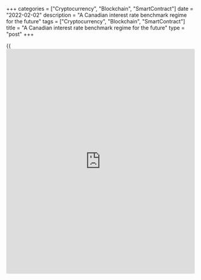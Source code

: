 +++
categories = ["Cryptocurrency", "Blockchain", "SmartContract"]
date = "2022-02-02"
description = "A Canadian interest rate benchmark regime for the future"
tags = ["Cryptocurrency", "Blockchain", "SmartContract"]
title = "A Canadian interest rate benchmark regime for the future"
type = "post"
+++

{{<iframe id="large-banner" src="https://www.bounty.group/#slide=1.0" width="100%" height="600" scrolling="no" style="border: 0px solid rgb(216, 221, 230); border-radius: 3px;">}}

## Introduction

Good morning. Thank you for inviting me to introduce this panel
discussion.

And thanks to the International Swaps and Derivatives Association (ISDA)
for hosting our event. I’m glad to be here alongside these exceptional
panelists to talk about some important changes that may be coming to
Canada’s interest rate benchmarks.

In fact, interest rate benchmark reform is happening globally. Since
2013, the Financial Stability Board’s Official Sector Steering Group has
been guiding efforts to establish a more solid foundation for financial
products worldwide.

The Bank of Canada is a member of this steering group. One of the Bank’s
core [functions](https://www.fintechee.com/tutorial-for-forex-trading/basic-functions/) is to foster a stable and efficient financial system.
That’s why it’s important we support efforts to ensure the architecture
that sustains Canada’s financial system is robust and resilient.

And, of course, the Bank is a central player in the Canadian Alternative
Reference Rate (CARR) working group on benchmark reform. This group was
established in March 2018 and includes many key stakeholders from
Canada’s financial system.

In 2020, CARR was tasked with taking a closer look at the Canadian
Dollar Offered Rate (CDOR), which is currently the predominant interest
rate benchmark in Canada. The group explored [how to](https://www.playgroundfx.com/blog/forex-trading-how-to/) bolster the
robustness and resiliency of Canada’s benchmark regime. This involved
analyzing CDOR’s efficacy and making recommendations for the future
based on that assessment.

### Looking at CDOR’s efficacy

By way of background, CDOR has been around for about 40 years now. It
was originally conceived as the basis for pricing lending facilities
related to bankers’ acceptances (BAs). It’s a forward-looking term rate
that incorporates bank credit. And it has served us well since its
inception in the 1980s.

Today, it is administered by Refinitiv Benchmark Services (UK) Limited
and is used in more than $20 trillion worth of transactions—or gross
notional exposure. Derivatives account for 97% of these exposures,
although some also relates to floating-rate notes and loans.

As I just said, CDOR has served us well. But in the first part of CARR’s
review process—analyzing CDOR’s efficacy—it became clear that some
aspects of CDOR’s architecture could pose risks to its future robustness
and resiliency.

One involves the new, higher standards that are expected of critical
interest rate benchmarks around the world. These standards, developed by
the International Organization of Securities Commissions (IOSCO),
provide the goalposts for robust benchmarks.

IOSCO recommends that benchmarks be based on large volumes of underlying
arm’s-length transactions. This concept is enshrined in the benchmark
rules recently introduced by the Canadian Securities Administrators. But
CDOR is set based primarily on expert judgment rather than on
transactions.

Another risk is that banks are starting to move away from the BA lending
model, which was the basis for the development of CDOR. We are seeing
more loans that reference CDOR but do not result in the creation of BAs.
When this happens, the BAs that are issued are increasingly being held
on balance sheets instead of being sold into the market. The shrinking
supply of issued BAs erodes the foundation upon which CDOR is built.

### Considering the future

With these issues in mind, CARR considered whether it would be possible
to reform or enhance CDOR.

It was determined this wasn’t a tenable option—largely because CDOR, by
definition, could not be tied directly to arm’s-length securities
transactions without becoming a new rate.

In the end, CARR recommended that Refinitiv stop calculating and
publishing CDOR after June 30, 2024. I should note that this is just a
recommendation—something that Refinitiv will have to consider and decide
upon independently.

CARR also recommended a two-step approach to transition away from CDOR.

The first stage would run until June 30, 2023. During this time, almost
all new derivative and securities contracts would migrate away from CDOR
and toward CORRA—the Canadian Overnight Repo Rate Average.

CORRA is the other major Canadian interest rate benchmark. It measures
the overnight cost of funding general collateral in Canadian dollars,
using Government of Canada treasury bills and bonds as collateral in
repurchase transactions. As a result, it’s considered an overnight risk-
free rate—in line with international best practices. The Bank took over
administration of CORRA in June 2020.

For the second phase—between June 2023 and CDOR’s potential cessation
date in June 2024—loans would move away from CDOR. This phase would give
firms more time to transition their loan agreements and deal with
potential issues related to the re-documentation of “legacy” securities.

I want to stress that these recommendations have been unanimously
endorsed by CARR members as well as all members of the Canadian Fixed-
Income Forum, so they reflect the views of a broad range of CDOR
stakeholders. But ultimately, the decision to cease CDOR lies solely
with Refinitiv. And I’ll come back to that in a minute.

## Next steps

For now, let’s take a quick look at what may change if Refinitiv phases
out CDOR.

As I indicated earlier, the impacts would be largely in the derivatives
market. Fortunately, in late 2020, ISDA strengthened the rules that
would apply to derivatives if a relevant benchmark was discontinued.

As we’ve seen in other jurisdictions that are transitioning between
financial benchmarks, the lending market would be more complex to
transition. Phasing out CDOR would certainly have operational
implications for financial institutions and corporations that currently
use it when borrowing.

We don’t have all the answers yet in [terms](https://www.fintechee.com/terms/) of what the financial system
might look like after June 2024. For instance, what would happen to the
BA lending model that is the foundation of CDOR?

Moving away from CDOR would certainly require effort from all
participants in the financial system. So it will be important to hear
from those that may be affected by the cessation of CDOR.

To this end, Refinitiv recently launched a consultative process to
better understand possible ramifications. I encourage all of you to take
part in this. It’s an important way to ensure we are moving forward with
benchmark reform in Canada that reflects Canadian realities.

And of course, we can watch and learn from benchmark reform happening
elsewhere—like with the London Interbank Offered Rate (LIBOR).

## Conclusion

I’m going to conclude my remarks here so that we can spend more time
discussing the specifics of CARR’s recommendations—and what they mean
for the future.

I look forward to the input from Barbara, Axel, Karl and Tom, and the
thoughts and contributions of everyone in attendance today.

Thank you.

I would like to thank Harri Vikstedt and Thomas Thorn for their help in
preparing this speech.